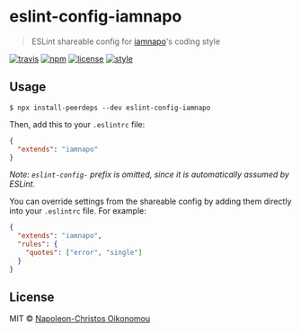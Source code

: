 # eslint-config-iamnapo

> ESLint shareable config for [iamnapo](https://iamnapo.me)'s coding style

[![travis](https://img.shields.io/travis/com/iamnapo/eslint-config-iamnapo.svg?style=for-the-badge&logo=travis&label=)](https://travis-ci.com/iamnapo/eslint-config-iamnapo) [![npm](https://img.shields.io/npm/v/eslint-config-iamnapo.svg?style=for-the-badge)](https://www.npmjs.com/package/eslint-config-iamnapo) [![license](https://img.shields.io/github/license/iamnapo/eslint-config-iamnapo.svg?style=for-the-badge)](./LICENSE) [![style](https://img.shields.io/badge/code%20style-iamnapo-cyan.svg?style=for-the-badge)](https://iamnapo.me)

## Usage

```console
$ npx install-peerdeps --dev eslint-config-iamnapo
```

Then, add this to your `.eslintrc` file:

```json
{
  "extends": "iamnapo"
}
```

*Note: `eslint-config-` prefix is omitted, since it is automatically assumed by ESLint.*

You can override settings from the shareable config by adding them directly into your
`.eslintrc` file. For example:

```json
{
  "extends": "iamnapo",
  "rules": {
    "quotes": ["error", "single"]
  }
}
```

## License

MIT © [Napoleon-Christos Oikonomou](https://iamnapo.me)
